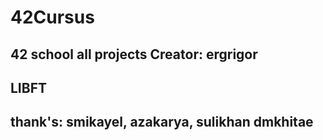 # 42Cursus
42 school all projects
Creator: ergrigor
-----------------------------------------
LIBFT
-----------------------------------------

thank's: smikayel, azakarya, sulikhan
dmkhitae
-----------------------------------------
